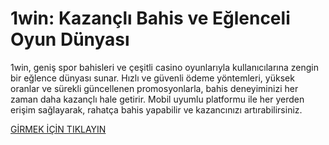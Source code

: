 # 1win: Kazançlı Bahis ve Eğlenceli Oyun Dünyası
1win, geniş spor bahisleri ve çeşitli casino oyunlarıyla kullanıcılarına zengin bir eğlence dünyası sunar. Hızlı ve güvenli ödeme yöntemleri, yüksek oranlar ve sürekli güncellenen promosyonlarla, bahis deneyiminizi her zaman daha kazançlı hale getirir. Mobil uyumlu platformu ile her yerden erişim sağlayarak, rahatça bahis yapabilir ve kazancınızı artırabilirsiniz.

<a href="https://cutt.ly/1wingirisx"> GİRMEK İÇİN TIKLAYIN </a>
